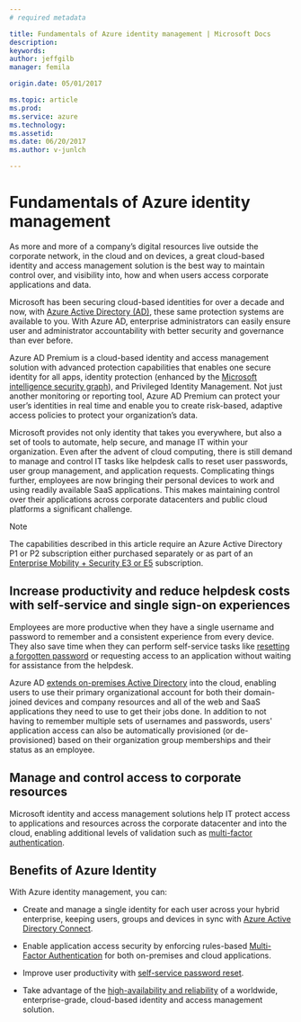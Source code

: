```yaml
---
# required metadata

title: Fundamentals of Azure identity management | Microsoft Docs
description:
keywords:
author: jeffgilb
manager: femila

origin.date: 05/01/2017

ms.topic: article
ms.prod:
ms.service: azure
ms.technology:
ms.assetid:
ms.date: 06/20/2017
ms.author: v-junlch

---
```

# Fundamentals of Azure identity management
As more and more of a company’s digital resources live outside the corporate network, in the cloud and on devices, a great cloud-based identity and access management solution is the best way to maintain control over, and visibility into, how and when users access corporate applications and data.

Microsoft has been securing cloud-based identities for over a decade and now, with [Azure Active Directory (AD)](active-directory-editions.md), these same protection systems are available to you. With Azure AD, enterprise administrators can easily ensure user and administrator accountability with better security and governance than ever before.

Azure AD Premium is a cloud-based identity and access management solution with advanced protection capabilities that enables one secure identity for all apps, identity protection (enhanced by the [Microsoft intelligence security graph](https://www.microsoft.com/en-us/security/intelligence)), and Privileged Identity Management. Not just another monitoring or reporting tool, Azure AD Premium can protect your user’s identities in real time and enable you to create risk-based, adaptive access policies to protect your organization’s data.

Microsoft provides not only identity that takes you everywhere, but also a set of tools to automate, help secure, and manage IT within your organization. Even after the advent of cloud computing, there is still demand to manage and control IT tasks like helpdesk calls to reset user passwords, user group management, and application requests. Complicating things further, employees are now bringing their personal devices to work and using readily available SaaS applications. This makes maintaining control over their applications across corporate datacenters and public cloud platforms a significant challenge.

> [!Note]
> The capabilities described in this article require an Azure Active Directory P1 or P2 subscription either purchased separately or as part of an [Enterprise Mobility + Security E3 or E5](https://docs.microsoft.com/enterprise-mobility-security/solutions/learn-about-ems) subscription.

## Increase productivity and reduce helpdesk costs with self-service and single sign-on experiences

Employees are more productive when they have a single username and password to remember and a consistent experience from every device. They also save time when they can perform self-service tasks like [resetting a forgotten password](active-directory-passwords.md) or requesting access to an application without waiting for assistance from the helpdesk.

Azure AD [extends on-premises Active Directory](connect/active-directory-aadconnect.md) into the cloud, enabling users to use their primary organizational account for both their domain-joined devices and company resources and all of the web and SaaS applications they need to use to get their jobs done. In addition to not having to remember multiple sets of usernames and passwords, users' application access can also be automatically provisioned (or de-provisioned) based on their organization group memberships and their status as an employee. 

## Manage and control access to corporate resources
Microsoft identity and access management solutions help IT protect access to applications and resources across the corporate datacenter and into the cloud, enabling additional levels of validation such as [multi-factor authentication](../multi-factor-authentication/multi-factor-authentication-whats-next.md).

## Benefits of Azure Identity

With Azure identity management, you can:

-   Create and manage a single identity for each user across your hybrid enterprise, keeping users, groups and devices in sync with [Azure Active Directory Connect](connect/active-directory-aadconnect.md).

-   Enable application access security by enforcing rules-based [Multi-Factor Authentication](../multi-factor-authentication/multi-factor-authentication-whats-next.md) for both on-premises and cloud applications.

-   Improve user productivity with [self-service password reset](active-directory-passwords.md).

-   Take advantage of the [high-availability and reliability](https://docs.microsoft.com/azure/architecture/resiliency/high-availability-azure-applications) of a worldwide, enterprise-grade, cloud-based identity and access management solution.


